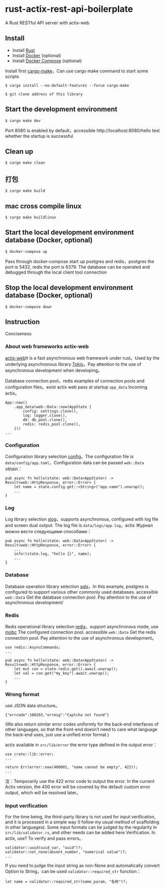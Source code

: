 # rust-actix-rest-api-boilerplate
A Rust RESTful API server with actix-web

## Install
- Install [Rust](https://www.rust-lang.org/)
- Install [Docker](https://www.docker.com/) (optional)
- Install [Docker Compose](https://github.com/docker/compose/releases) (optional)


Install first [cargo-make](https://github.com/sagiegurari/cargo-make)，Can use cargo make command to start some scripts

```
$ cargo install --no-default-features --force cargo-make
```

```
$ git clone address of this library
```

## Start the development environment
```
$ cargo make dev
```

Port 8080 is enabled by default，accessible http://localhost:8080/hello test whether the startup is successful


## Clean up
```
$ cargo make clean
```

## 打包
```
$ cargo make build
```

## mac cross compile linux
```
$ cargo make buildlinux
```

## Start the local development environment database (Docker, optional)
````
$ docker-compose up
````

Pass through docker-compose start up postgres and redis，postgres the port is 5432, redis the port is 6379. The database can be operated and debugged through the local client tool connection

## Stop the local development environment database (Docker, optional)
````
$ docker-compose down
````

## Instruction

Conciseness

### About web frameworks actix-web

[actix-web](https://actix.rs/)It is a fast asynchronous web framework under rust。Used by the underlying asynchronous library [Tokio](https://tokio.rs/)，Pay attention to the use of asynchronous development when developing。

Database connection pool，redis examples of connection pools and configuration files，exist actix web pass at startup `app_data` Incoming actix。

```
App::new()
    .app_data(web::Data::new(AppState {
        config: settings.clone(),
        log: logger.clone(),
        db: db_pool.clone(),
        redis: redis_pool.clone(),
    }))
...
```

### Configuration

Configuration library selection [config](https://github.com/mehcode/config-rs)，The configuration file is `data/config/app.toml`，Configuration data can be passed `web::Data` obtain：

```
pub async fn hello(state: web::Data<AppState>) -> Result<web::HttpResponse, error::Error> {
    let name = state.config.get::<String>("app.name").unwrap();
    ...
}
```

### Log 

Log library selection [slog](https://github.com/slog-rs/slog)，supports asynchronous, configured with log file and screen dual output. The log file is `data/logs/app.log`，actix Журнал можно вести следующими способами：

```
pub async fn hello(state: web::Data<AppState>) -> Result<web::HttpResponse, error::Error> {
    ...
    info!(state.log, "hello {}", name);
    ...
}
```

### Database

Database operation library selection [sqlx](https://github.com/launchbadge/sqlx)，In this example, postgres is configured to support various other commonly used databases. accessible `web::Data` Get the database connection pool. Pay attention to the use of asynchronous development/

### Redis

Redis operational library selection [redis](https://github.com/mitsuhiko/redis-rs)，support asynchronous mode, use [mobc](https://github.com/importcjj/mobc) The configured connection pool. accessible `web::Data` Get the redis connection pool. Pay attention to the use of asynchronous development。

```
use redis::AsyncCommands;
...

pub async fn hello(state: web::Data<AppState>) -> Result<web::HttpResponse, error::Error> {
    let mut con = state.redis.get().await.unwrap();
    let val = con.get("my_key").await.unwrap();
    ...
}

```

### Wrong format

use JSON data structure。

```
{"errcode":100203,"errmsg":"Captcha not found"}
```
(We also return similar error codes uniformly for the back-end interfaces of other languages, so that the front-end doesn’t need to care what language the back-end uses, just use a unified error format.)

actix available in `src/lib/error` the error type defined in the output error：

```
use crate::lib::error;
...

return Err(error::new(400001, "name cannot be empty", 422));
...

```

注：Temporarily use the 422 error code to output the error. In the current Actix version, the 400 error will be covered by the default custom error output, which will be resolved later。

### Input verification

For the time being, the third-party library is not used for input verification, and it is processed in a simple way (I follow my usual method of scaffolding in other languages). Some input formats can be judged by the regularity in `src/lib/validator.rs`, and other needs can be added here Verification. In actix, use? To verify and pass errors。

```
validator::uuid(uuid_var, "uuid")?;
validator::not_none(absent_number, "numerical value")?;
...
```

If you need to judge the input string as non-None and automatically convert Option to String，can be used `validator::required_str` function：

```
let name = validator::required_str(name_param, "名称")?;
```
